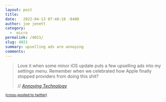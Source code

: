 ```yaml
---
layout: post
title:  
date:   2022-04-13 07:48:18 -0400
author: joe jenett
category:
  -  micro
permalink: /4021/
slug: 4021
summary: upselling ads are annoying
comments: 
---
```

<blockquote class="quoteback" data-title="Annoying Technology" data-author="//Manuel Grabowski" data-avatar="https://annoying.technology/apple-touch-icon.png" cite="https://annoying.technology/posts/d97d89e6626e910c/">
	<p>
	Love it when some minor iOS update puts a few upselling ads into my settings menu. Remember when we celebrated how Apple finally stopped providers from doing this shit?	
	</p>
	<footer>
		// 
		<cite>
			<a href="https://annoying.technology/posts/d97d89e6626e910c/">Annoying Technology</a>
		</cite>
	</footer>
</blockquote>


<a href="https://brid.gy/publish/twitter"><small>(cross-posted to twitter)</small></a>
<data class="p-bridgy-omit-link" value="false"></data>